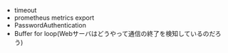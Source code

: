 - timeout
- prometheus metrics export
- PasswordAuthentication
- Buffer for loop(Webサーバはどうやって通信の終了を検知しているのだろう) 
  
